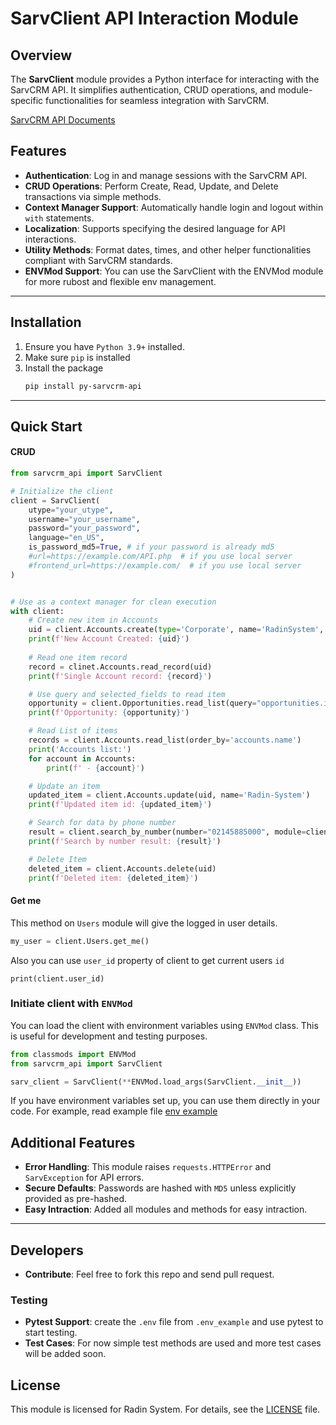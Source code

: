 # SarvClient API Interaction Module

## Overview

The **SarvClient** module provides a Python interface for interacting with the SarvCRM API. It simplifies authentication, CRUD operations, and module-specific functionalities for seamless integration with SarvCRM.

[SarvCRM API Documents](https://app.sarvcrm.com/webservice/)

## Features
- **Authentication**: Log in and manage sessions with the SarvCRM API.
- **CRUD Operations**: Perform Create, Read, Update, and Delete transactions via simple methods.
- **Context Manager Support**: Automatically handle login and logout within `with` statements.
- **Localization**: Supports specifying the desired language for API interactions.
- **Utility Methods**: Format dates, times, and other helper functionalities compliant with SarvCRM standards.
- **ENVMod Support**: You can use the SarvClient with the ENVMod module for more rubost and flexible env management.
---

## Installation

1. Ensure you have `Python 3.9+` installed.
2. Make sure `pip` is installed
4. Install the package
   ```bash
   pip install py-sarvcrm-api
   ```
---

## Quick Start

#### **CRUD**

```python
from sarvcrm_api import SarvClient

# Initialize the client
client = SarvClient(
    utype="your_utype",
    username="your_username",
    password="your_password",
    language="en_US",
    is_password_md5=True, # if your password is already md5
    #url=https://example.com/API.php  # if you use local server
    #frontend_url=https://example.com/  # if you use local server
)


# Use as a context manager for clean execution
with client:
    # Create new item in Accounts
    uid = client.Accounts.create(type='Corporate', name='RadinSystem', numbers=['02145885000'])
    print(f'New Account Created: {uid}')
    
    # Read one item record
    record = clinet.Accounts.read_record(uid)
    print(f'Single Account record: {record}')

    # Use query and selected_fields to read item
    opportunity = client.Opportunities.read_list(query="opportunities.id='<UID>'", selected_fields=['fullname'])
    print(f'Opportunity: {opportunity}')

    # Read List of items
    records = client.Accounts.read_list(order_by='accounts.name')
    print('Accounts list:')
    for account in Accounts:
        print(f' - {account}')

    # Update an item
    updated_item = client.Accounts.update(uid, name='Radin-System')
    print(f'Updated item id: {updated_item}')

    # Search for data by phone number
    result = client.search_by_number(number="02145885000", module=client.Accounts)  # module is optional
    print(f'Search by number result: {result}')

    # Delete Item
    deleted_item = client.Accounts.delete(uid)
    print(f'Deleted item: {deleted_item}')
```

#### **Get me**

This method on `Users` module will give the logged in user details.

```python
my_user = client.Users.get_me()
```

Also you can use `user_id` property of client to get current users `id`

```pyton
print(client.user_id)
```


### Initiate client with `ENVMod`
You can load the client with environment variables using `ENVMod` class. This is useful for development
and testing purposes.

```python
from classmods import ENVMod
from sarvcrm_api import SarvClient

sarv_client = SarvClient(**ENVMod.load_args(SarvClient.__init__))
```

If you have environment variables set up, you can use them directly in your code. For example, read
example file [env example](.env_example)

## Additional Features

- **Error Handling**: This module raises `requests.HTTPError` and `SarvException` for API errors.
- **Secure Defaults**: Passwords are hashed with `MD5` unless explicitly provided as pre-hashed.
- **Easy Intraction**: Added all modules and methods for easy intraction.

---

## Developers
   - **Contribute**: Feel free to fork this repo and send pull request.

### Testing
  - **Pytest Support**: create the `.env` file from `.env_example` and use pytest to start testing.
  - **Test Cases**: For now simple test methods are used and more test cases will be added soon.

## License

This module is licensed for Radin System. For details, see the [LICENSE](LICENSE) file.
